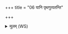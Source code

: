 +++
title = "06 यानि पृथगुत्पतन्ति"

+++
<details><summary>मूलम् (WS)</summary>

यानि पृथगुत्पतन्ति नक्षत्राणीव सन्दृशि ।  
किलासं सर्वं नाशयन्नोघ इवाभ्येमि वीरुधा ॥ ७ ॥
</details>